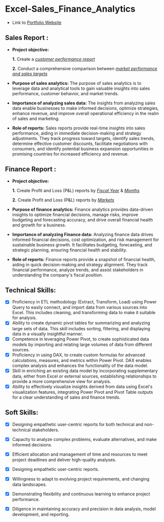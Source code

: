 # Excel-Sales_Finance_Analytics

- Link to [Portfolio Website](https://codebasics.io/portfolio/Amogh-Sawant)

## Sales Report :


- **Project objective:** 

    **1.** Create a _[customer performance report](https://github.com/amoghsawant17/Excel-Sales_Finance_Analytics/blob/main/Sales%20Reports/Customer_Performance_Report.pdf)_ 

    **2.** Conduct a comprehensive comparison between _[market performance and sales targets](https://github.com/amoghsawant17/Excel-Sales_Finance_Analytics/blob/main/Sales%20Reports/Market_Performance_Report.pdf)_

- **Purpose of sales analytics:** The purpose of sales analytics is to leverage data and analytical tools to gain valuable insights into sales performance, customer behavior, and market trends. 

- **Importance of analyzing sales data:** The insights from analyzing sales data enable businesses to make informed decisions, optimize strategies, enhance revenue, and improve overall operational efficiency in the realm of sales and marketing.

- **Role of reports:** Sales reports provide real-time insights into sales performance, aiding in immediate decision-making and strategy adjustments. They track progress toward targets, identify sales trends,  determine effective customer discounts, facilitate negotiations with consumers, and identify potential business expansion opportunities in promising countries for increased efficiency and revenue.


## Finance Report :

- **Project objective:** 

    **1.** Create Profit and Loss (P&L) reports by _[Fiscal Year](https://github.com/amoghsawant17/Excel-Sales_Finance_Analytics/blob/main/Finance%20Reports/P%20%26%20L_by_Fiscal_years.pdf)_ & _[Months](https://github.com/amoghsawant17/Excel-Sales_Finance_Analytics/blob/main/Finance%20Reports/P%20%26%20L_by_Fiscal_months.pdf)_ 

   **2.** Create Profit and Loss (P&L) reports by _[Markets](https://github.com/amoghsawant17/Excel-Sales_Finance_Analytics/blob/main/Finance%20Reports/P%20%26%20L%20For%20Markets.pdf)_

- **Purpose of finance analytics:** Finance analytics provides data-driven insights to optimize financial decisions, manage risks, improve budgeting and forecasting accuracy, and drive overall financial health and growth for a business.
- **Importance of analyzing Finance data:** Analyzing finance data drives informed financial decisions, cost optimization, and risk management for sustainable business growth. It facilitates budgeting, forecasting, and strategic planning, ensuring financial health and stability.

- **Role of reports:** Finance reports provide a snapshot of financial health, aiding in quick decision-making and strategy alignment. They track financial performance, analyze trends, and assist stakeholders in understanding the company's fiscal position.


## Technical Skills:
- [x] Proficiency in ETL methodology (Extract, Transform, Load) using Power Query to easily connect, and import data from various sources into Excel. This includes cleaning, and transforming data to make it suitable for analysis.
- [x] Ability to create dynamic pivot tables for summarizing and analyzing large sets of data. This skill includes sorting, filtering, and displaying data in a visually insightful manner.
- [x] Competence in leveraging Power Pivot, to create sophisticated data models by importing and relating large volumes of data from different sources. 
- [x] Proficiency in using DAX, to create custom formulas for advanced calculations, measures, and metrics within Power Pivot. DAX enables complex analysis and enhances the functionality of the data model.
- [x] Skill in enriching an existing data model by incorporating supplementary data, either from Excel or external sources, establishing relationships to provide a more comprehensive view for analysis.
- [x] Ability to effectively visualize insights derived from data using Excel's visualization features, integrating Power Pivot and Pivot Table outputs for a clear understanding of sales and finance trends.

## Soft Skills:
- [x]	Designing empathetic user-centric reports for both technical and non-technical stakeholders.
- [x] Capacity to analyze complex problems, evaluate alternatives, and make informed decisions.
- [x] Efficient allocation and management of time and resources to meet project deadlines and deliver high-quality analyses.
- [x]	Designing empathetic user-centric reports.
- [x] Willingness to adapt to evolving project requirements, and changing data landscapes.
- [x] Demonstrating flexibility and continuous learning to enhance project performance.
- [x] Diligence in maintaining accuracy and precision in data analysis, model development, and reporting.


